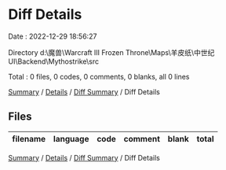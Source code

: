 # Diff Details

Date : 2022-12-29 18:56:27

Directory d:\\魔兽\\Warcraft III Frozen Throne\\Maps\\羊皮纸\\中世纪UI\\Backend\\Mythostrike\\src

Total : 0 files,  0 codes, 0 comments, 0 blanks, all 0 lines

[Summary](results.md) / [Details](details.md) / [Diff Summary](diff.md) / Diff Details

## Files
| filename | language | code | comment | blank | total |
| :--- | :--- | ---: | ---: | ---: | ---: |

[Summary](results.md) / [Details](details.md) / [Diff Summary](diff.md) / Diff Details